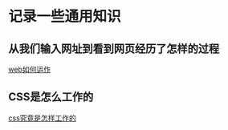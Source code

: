 # 记录一些通用知识

## 从我们输入网址到看到网页经历了怎样的过程

[web如何运作](https://developer.mozilla.org/zh-CN/docs/Learn/Getting_started_with_the_web/How_the_Web_works)

## CSS是怎么工作的

[css究竟是怎样工作的](https://developer.mozilla.org/zh-CN/docs/Learn/CSS/First_steps/How_CSS_works#css%E7%A9%B6%E7%AB%9F%E6%98%AF%E6%80%8E%E4%B9%88%E5%B7%A5%E4%BD%9C%E7%9A%84%EF%BC%9F)